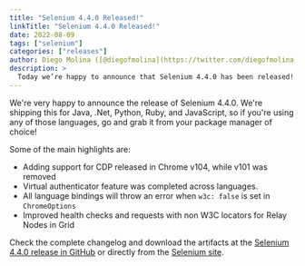 ```yaml
---
title: "Selenium 4.4.0 Released!"
linkTitle: "Selenium 4.4.0 Released!"
date: 2022-08-09
tags: ["selenium"]
categories: ["releases"]
author: Diego Molina ([@diegofmolina](https://twitter.com/diegofmolina))
description: >
  Today we’re happy to announce that Selenium 4.4.0 has been released!
---
```


We're very happy to announce the release of Selenium 4.4.0. We're shipping 
this for Java, .Net, Python, Ruby, and JavaScript, so if you're using any 
of those languages, go and grab it from your package manager of choice!

Some of the main highlights are:

  * Adding support for CDP released in Chrome v104, while v101 was removed
  * Virtual authenticator feature was completed across languages.
  * All language bindings will throw an error when `w3c: false` is set in `ChromeOptions`
  * Improved health checks and requests with non W3C locators for Relay Nodes in Grid

Check the complete changelog and download the artifacts at the 
[Selenium 4.4.0 release in GitHub](https://github.com/SeleniumHQ/selenium/releases/tag/selenium-4.4.0)
or directly from the [Selenium site][download].

[download]: /downloads
